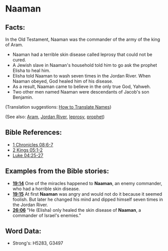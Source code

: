 # Naaman #

## Facts: ##

In the Old Testament, Naaman was the commander of the army of the king of Aram. 

* Naaman had a terrible skin disease called leprosy that could not be cured.
* A Jewish slave in Naaman's household told him to go ask the prophet Elisha to heal him.
* Elisha told Naaman to wash seven times in the Jordan River. When Naaman obeyed, God healed him of his disease.
* As a result, Naaman came to believe in the only true God, Yahweh.
* Two other men named Naaman were descendants of Jacob's son Benjamin.

(Translation suggestions: [How to Translate Names](rc://en/ta/man/translate/translate-names))

(See also: [Aram](../names/aram.md), [Jordan River](../names/jordanriver.md), [leprosy](../other/leprosy.md), [prophet](../kt/prophet.md))

## Bible References: ##

* [1 Chronicles 08:6-7](rc://en/tn/help/1ch/08/06)
* [2 Kings 05:1-2](rc://en/tn/help/2ki/05/01)
* [Luke 04:25-27](rc://en/tn/help/luk/04/25)

## Examples from the Bible stories: ##

* __[19:14](rc://en/tn/help/obs/19/14)__ One of the miracles happened to __Naaman__, an enemy commander, who had a horrible skin disease.
* __[19:15](rc://en/tn/help/obs/19/15)__ At first __Naaman__  was angry and would not do it because it seemed foolish. But later he changed his mind and dipped himself seven times in the Jordan River.
* __[26:06](rc://en/tn/help/obs/26/06)__ "He (Elisha) only healed the skin disease of __Naaman__, a commander of Israel's enemies."

## Word Data: ##

* Strong's: H5283, G3497
